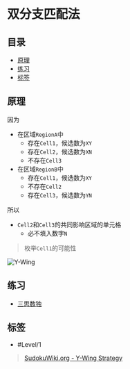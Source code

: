 # 双分支匹配法

<!-- START doctoc generated TOC please keep comment here to allow auto update -->
<!-- DON'T EDIT THIS SECTION, INSTEAD RE-RUN doctoc TO UPDATE -->
## 目录

- [原理](#%E5%8E%9F%E7%90%86)
- [练习](#%E7%BB%83%E4%B9%A0)
- [标签](#%E6%A0%87%E7%AD%BE)

<!-- END doctoc generated TOC please keep comment here to allow auto update -->

## 原理

因为
- 在区域`RegionA`中
	- 存在`Cell1`，候选数为`XY`
	- 存在`Cell2`，候选数为`XN`
	- 不存在`Cell3`
- 在区域`RegionB`中
	- 存在`Cell1`，候选数为`XY`
	- 不存在`Cell2`
	- 存在`Cell3`，候选数为`YN`

所以
- `Cell2`和`Cell3`的共同影响区域的单元格
	- 必不填入数字`N`

> 枚举`Cell1`的可能性

![Y-Wing](https://www.sudokuwiki.org/PuzImages/YWing1b.png)

## 练习

- [三思数独](https://www.12634.com/learning/xy-wing/index)

## 标签

- #Level/1

> [SudokuWiki.org - Y-Wing Strategy](https://www.sudokuwiki.org/Y_Wing_Strategy)
